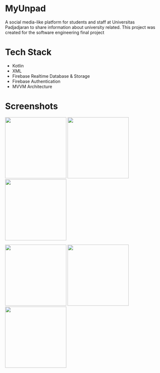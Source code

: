 # MyUnpad
A social media-like platform for students and staff at Universitas Padjadjaran to share information about university related. This project was created for the software engineering final project

# Tech Stack
* Kotlin
* XML
* Firebase Realtime Database & Storage
* Firebase Authentication
* MVVM Architecture


# Screenshots
<p float="left">
  <img src="https://github.com/dikamahard/MyUnpad/assets/66240799/da743148-7c0c-42c0-9634-f504c1fb1d20" width=200/>
  <img src="https://github.com/dikamahard/MyUnpad/assets/66240799/21b22e7c-0cec-454f-8966-66ca47c22b2b" width=200/>
  <img src="https://github.com/dikamahard/MyUnpad/assets/66240799/e5350604-b4fa-4f7a-a59d-c851f8cc6f90" width=200/>
</p>

<p float="left">
  <img src="https://github.com/dikamahard/MyUnpad/assets/66240799/e35a8a07-4c5a-4add-8d74-6ac7293cd066" width=200/>
  <img src="https://github.com/dikamahard/MyUnpad/assets/66240799/b7c6395f-128e-4127-ad2d-8a4d7f7b0906" width=200/>
  <img src="https://github.com/dikamahard/MyUnpad/assets/66240799/54e95576-aa27-47b7-9116-92201be63604" width=200/>
</p>
